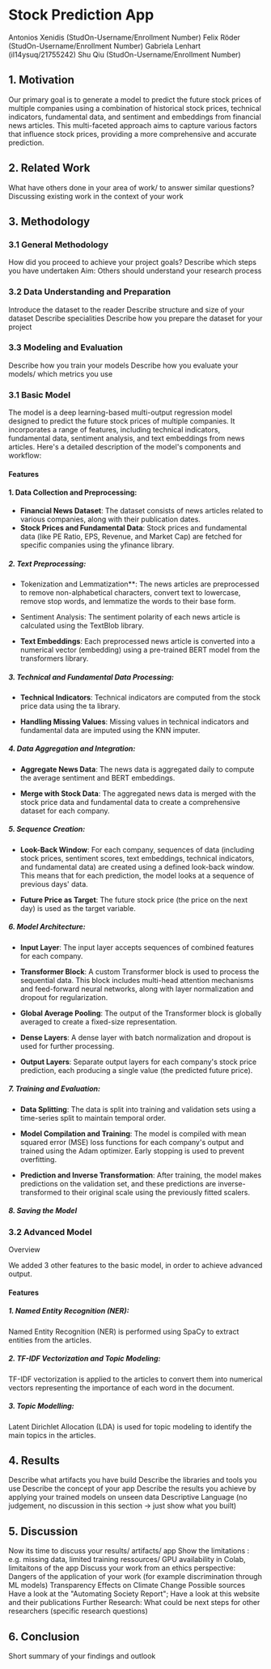 # Stock Prediction App

Antonios Xenidis (StudOn-Username/Enrollment Number)
Felix Röder (StudOn-Username/Enrollment Number)
Gabriela Lenhart (il14ysuq/21755242) 
Shu Qiu (StudOn-Username/Enrollment Number)

## 1. Motivation

Our primary goal is to generate a model to predict the future stock prices of multiple companies using a combination of historical stock prices, technical indicators, fundamental data, and sentiment and embeddings from financial news articles. This multi-faceted approach aims to capture various factors that influence stock prices, providing a more comprehensive and accurate prediction. 

## 2. Related Work
What have others done in your area of work/ to answer similar questions?
Discussing existing work in the context of your work

## 3. Methodology

### 3.1 General Methodology
How did you proceed to achieve your project goals? 
Describe which steps you have undertaken
Aim: Others should understand your research process

### 3.2 Data Understanding and Preparation
Introduce the dataset to the reader
Describe structure and size of your dataset
Describe specialities
Describe how you prepare the dataset for your project

### 3.3 Modeling and Evaluation
Describe how you train your models
Describe how you evaluate your models/ which metrics you use

### 3.1 Basic Model

The model is a deep learning-based multi-output regression model designed to predict the future stock prices of multiple companies. It incorporates a range of features, including technical indicators, fundamental data, sentiment analysis, and text embeddings from news articles. Here's a detailed description of the model's components and workflow: 

#### Features

#### 1. Data Collection and Preprocessing: 

 - **Financial News Dataset**: The dataset consists of news articles related to various companies, along with their publication dates. 
 - **Stock Prices and Fundamental Data**: Stock prices and fundamental data (like PE Ratio, EPS, Revenue, and Market Cap) are fetched for specific companies using the yfinance library. 

##### 2. Text Preprocessing: 

- Tokenization and Lemmatization**: The news articles are preprocessed to remove non-alphabetical characters, convert text to lowercase, remove stop words, and lemmatize the words to their base form. 

 - Sentiment Analysis: The sentiment polarity of each news article is calculated using the TextBlob library. 

 - **Text Embeddings**: Each preprocessed news article is converted into a numerical vector (embedding) using a pre-trained BERT model from the transformers library. 

##### 3. Technical and Fundamental Data Processing: 

 - **Technical Indicators**: Technical indicators are computed from the stock price data using the ta library. 

 - **Handling Missing Values**: Missing values in technical indicators and fundamental data are imputed using the KNN imputer. 

##### 4. Data Aggregation and Integration: 

 - **Aggregate News Data**: The news data is aggregated daily to compute the average sentiment and BERT embeddings. 

 - **Merge with Stock Data**: The aggregated news data is merged with the stock price data and fundamental data to create a comprehensive dataset for each company. 

##### 5. Sequence Creation: 

 - **Look-Back Window**: For each company, sequences of data (including stock prices, sentiment scores, text embeddings, technical indicators, and fundamental data) are created using a defined look-back window. This means that for each prediction, the model looks at a sequence of previous days' data. 

 - **Future Price as Target**: The future stock price (the price on the next day) is used as the target variable. 

##### 6. Model Architecture: 

 - **Input Layer**: The input layer accepts sequences of combined features for each company. 

 - **Transformer Block**: A custom Transformer block is used to process the sequential data. This block includes multi-head attention mechanisms and feed-forward neural networks, along with layer normalization and dropout for regularization. 

- **Global Average Pooling**: The output of the Transformer block is globally averaged to create a fixed-size representation. 

- **Dense Layers**: A dense layer with batch normalization and dropout is used for further processing. 

 - **Output Layers**: Separate output layers for each company's stock price prediction, each producing a single value (the predicted future price). 

##### 7. Training and Evaluation: 

 - **Data Splitting**: The data is split into training and validation sets using a time-series split to maintain temporal order. 

- **Model Compilation and Training**: The model is compiled with mean squared error (MSE) loss functions for each company's output and trained using the Adam optimizer. Early stopping is used to prevent overfitting. 

- **Prediction and Inverse Transformation**: After training, the model makes predictions on the validation set, and these predictions are inverse-transformed to their original scale using the previously fitted scalers. 

##### 8. Saving the Model


### 3.2 Advanced Model

Overview 

We added 3 other features to the basic model, in order to achieve advanced output.

#### Features

##### 1. Named Entity Recognition (NER):
Named Entity Recognition (NER) is performed using SpaCy to extract entities from the articles. 

##### 2. TF-IDF Vectorization and Topic Modeling: 
TF-IDF vectorization is applied to the articles to convert them into numerical vectors representing the importance of each word in the document. 
 
##### 3. Topic Modelling: 
Latent Dirichlet Allocation (LDA) is used for topic modeling to identify the main topics in the articles.

## 4. Results
Describe what artifacts you have build
Describe the libraries and tools you use
Describe the concept of your app
Describe the results you achieve by applying your trained models on unseen data
Descriptive Language (no judgement, no discussion in this section -> just show what you built)

## 5. Discussion
Now its time to discuss your results/ artifacts/ app 
Show the limitations : e.g. missing data, limited training ressources/ GPU availability in Colab, limitaitons of the app
Discuss your work from an ethics perspective:
Dangers of the application of your work (for example discrimination through ML models)
Transparency 
Effects on Climate Change 
Possible sources  Have a look at the "Automating Society Report";  Have a look at this website and their publications
Further Research: What could be next steps for other researchers (specific research questions)

## 6. Conclusion
Short summary of your findings and outlook
